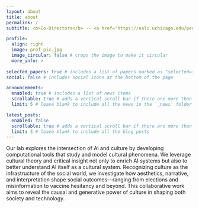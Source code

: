 ```yaml
---
layout: about
title: about
permalink: /
subtitle: <b>Co-Directors</b> -- <a href="https://ealc.uchicago.edu/people/hoyt-long-phd">Hoyt Long</a> (University of Chicago) & <a href="https://richardjeanso.github.io">Richard Jean So</a> (Duke University)

profile:
  align: right
  image: prof_pic.jpg
  image_circular: false # crops the image to make it circular
  more_info: >
  
selected_papers: true # includes a list of papers marked as "selected={true}"
social: false # includes social icons at the bottom of the page

announcements:
  enabled: true # includes a list of news items
  scrollable: true # adds a vertical scroll bar if there are more than 3 news items
  limit: 5 # leave blank to include all the news in the `_news` folder

latest_posts:
  enabled: false
  scrollable: true # adds a vertical scroll bar if there are more than 3 new posts items
  limit: 3 # leave blank to include all the blog posts
---
```


Our lab explores the intersection of AI and culture by developing computational tools that study and model cultural phenomena. We leverage cultural theory and critical insight not only to enrich AI systems but also to better understand AI itself as a cultural system. Recognizing culture as the infrastructure of the social world, we investigate how aesthetics, narrative, and interpretation shape social outcomes—ranging from elections and misinformation to vaccine hesitancy and beyond. This collaborative work aims to reveal the causal and generative power of culture in shaping both society and technology.
